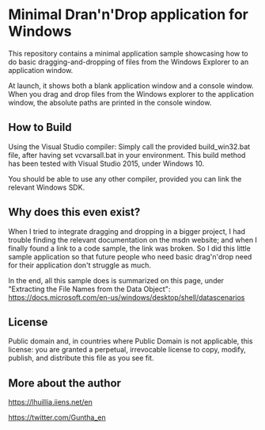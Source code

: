 # Minimal Dran'n'Drop application for Windows

This repository contains a minimal application sample showcasing how to do basic dragging-and-dropping of files from the Windows Explorer to an application window.

At launch, it shows both a blank application window and a console window. When you drag and drop files from the Windows explorer to the application window, the absolute paths are printed in the console window.

## How to Build
Using the Visual Studio compiler: Simply call the provided build_win32.bat file, after having set vcvarsall.bat in your environment.
This build method has been tested with Visual Studio 2015, under Windows 10.

You should be able to use any other compiler, provided you can link the relevant Windows SDK.

## Why does this even exist?
When I tried to integrate dragging and dropping in a bigger project, I had trouble finding the relevant documentation on the msdn website; and when I finally found a link to a code sample, the link was broken. So I did this little sample application so that future people who need basic drag'n'drop need for their application don't struggle as much.

In the end, all this sample does is summarized on this page, under "Extracting the File Names from the Data Object":
https://docs.microsoft.com/en-us/windows/desktop/shell/datascenarios

## License
Public domain and, in countries where Public Domain is not applicable, this license: you are granted a perpetual, irrevocable license to copy, modify, publish, and distribute this file as you see fit.

## More about the author
https://lhuillia.iiens.net/en

https://twitter.com/Guntha_en
